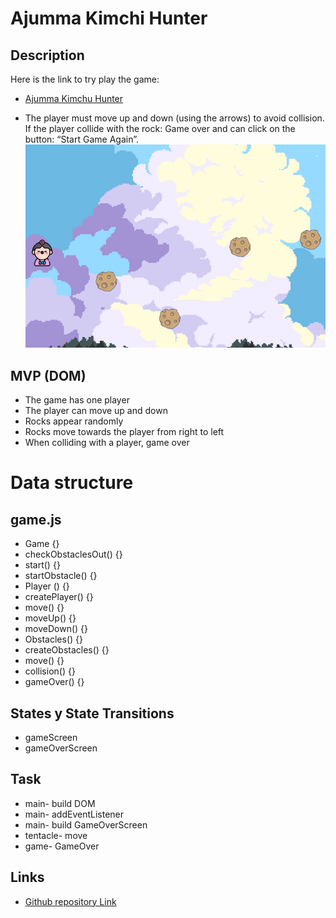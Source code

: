 # Ajumma Kimchi Hunter
## Description
Here is the link to try play the game: 
- [Ajumma Kimchu Hunter](https://iryna1791.github.io/ajumma-kimchi-hunter/)

- The player must move up and down (using the arrows) to avoid collision. If the player collide with the rock: Game over and can click on the button: “Start Game Again”.
![Getting Started](./images/image.png)
 
## MVP (DOM)
- The game has one player
- The player can move up and down
- Rocks appear randomly
- Rocks move towards the player from right to left
- When colliding with a player, game over

# Data structure

## game.js

- Game  {}
- checkObstaclesOut() {}
- start() {}
- startObstacle() {}
- Player () {}
- createPlayer() {}
- move() {}
- moveUp() {}
- moveDown() {} 
- Obstacles() {}
- createObstacles() {}
- move() {}
- collision() {}
- gameOver() {}

## States y State Transitions

- gameScreen
- gameOverScreen

## Task

- main- build DOM
- main- addEventListener
- main- build GameOverScreen
- tentacle- move
- game- GameOver

## Links

- [Github repository Link](https://github.com/Iryna1791/ajumma-kimchi-hunter)
